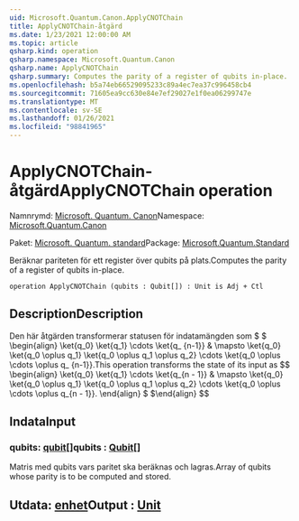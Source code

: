 ```yaml
---
uid: Microsoft.Quantum.Canon.ApplyCNOTChain
title: ApplyCNOTChain-åtgärd
ms.date: 1/23/2021 12:00:00 AM
ms.topic: article
qsharp.kind: operation
qsharp.namespace: Microsoft.Quantum.Canon
qsharp.name: ApplyCNOTChain
qsharp.summary: Computes the parity of a register of qubits in-place.
ms.openlocfilehash: b5a74eb66529095233c89a4ec7ea37c996458cb4
ms.sourcegitcommit: 71605ea9cc630e84e7ef29027e1f0ea06299747e
ms.translationtype: MT
ms.contentlocale: sv-SE
ms.lasthandoff: 01/26/2021
ms.locfileid: "98841965"
---
```

# <a name="applycnotchain-operation"></a><span data-ttu-id="7024e-102">ApplyCNOTChain-åtgärd</span><span class="sxs-lookup"><span data-stu-id="7024e-102">ApplyCNOTChain operation</span></span>

<span data-ttu-id="7024e-103">Namnrymd: [Microsoft. Quantum. Canon](xref:Microsoft.Quantum.Canon)</span><span class="sxs-lookup"><span data-stu-id="7024e-103">Namespace: [Microsoft.Quantum.Canon](xref:Microsoft.Quantum.Canon)</span></span>

<span data-ttu-id="7024e-104">Paket: [Microsoft. Quantum. standard](https://nuget.org/packages/Microsoft.Quantum.Standard)</span><span class="sxs-lookup"><span data-stu-id="7024e-104">Package: [Microsoft.Quantum.Standard](https://nuget.org/packages/Microsoft.Quantum.Standard)</span></span>


<span data-ttu-id="7024e-105">Beräknar pariteten för ett register över qubits på plats.</span><span class="sxs-lookup"><span data-stu-id="7024e-105">Computes the parity of a register of qubits in-place.</span></span>

```qsharp
operation ApplyCNOTChain (qubits : Qubit[]) : Unit is Adj + Ctl
```


## <a name="description"></a><span data-ttu-id="7024e-106">Description</span><span class="sxs-lookup"><span data-stu-id="7024e-106">Description</span></span>

<span data-ttu-id="7024e-107">Den här åtgärden transformerar statusen för indatamängden som $ $ \begin{align} \ket{q_0} \ket{q_1} \cdots \ket{q_ {n-1}} & \mapsto \ket{q_0} \ket{q_0 \oplus q_1} \ket{q_0 \oplus q_1 \oplus q_2} \cdots \ket{q_0 \oplus \cdots \oplus q_ {n-1}}.</span><span class="sxs-lookup"><span data-stu-id="7024e-107">This operation transforms the state of its input as $$ \begin{align} \ket{q_0} \ket{q_1} \cdots \ket{q_{n - 1}} & \mapsto \ket{q_0} \ket{q_0 \oplus q_1} \ket{q_0 \oplus q_1 \oplus q_2} \cdots \ket{q_0 \oplus \cdots \oplus q_{n - 1}}.</span></span>
<span data-ttu-id="7024e-108">\end{align} $ $</span><span class="sxs-lookup"><span data-stu-id="7024e-108">\end{align} $$</span></span>

## <a name="input"></a><span data-ttu-id="7024e-109">Indata</span><span class="sxs-lookup"><span data-stu-id="7024e-109">Input</span></span>

### <a name="qubits--qubit"></a><span data-ttu-id="7024e-110">qubits: [qubit](xref:microsoft.quantum.lang-ref.qubit)[]</span><span class="sxs-lookup"><span data-stu-id="7024e-110">qubits : [Qubit](xref:microsoft.quantum.lang-ref.qubit)[]</span></span>

<span data-ttu-id="7024e-111">Matris med qubits vars paritet ska beräknas och lagras.</span><span class="sxs-lookup"><span data-stu-id="7024e-111">Array of qubits whose parity is to be computed and stored.</span></span>



## <a name="output--unit"></a><span data-ttu-id="7024e-112">Utdata: [enhet](xref:microsoft.quantum.lang-ref.unit)</span><span class="sxs-lookup"><span data-stu-id="7024e-112">Output : [Unit](xref:microsoft.quantum.lang-ref.unit)</span></span>

